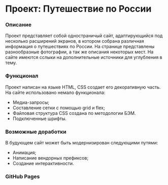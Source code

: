 # Проект: Путешествие по России

### Описание
Проект представляет собой одностраничый сайт, адаптирующийся под несколько расширений экранов, в котором собрана различная информация о путешествиях по России. На странице представлены разнообразные фотографии, а так же описания некоторых мест. На сайте имеются сслыки на дополнительные источники для углубления в тему.

### Функционал 
Проект написан на языке HTML, CSS создает его декоративную часть. На сайте использовано немало функционала:
* Медиа-запросы;
* Составление сетки с помощью grid и flex;
* Файловая структура CSS создана по методологии БЭМ.
* Подключенные шрифты.

### Возможные доработки
В будующем сайт может быть модернизирован следующими путями:
* Анимация;
* Написание вендорных префиксов;
* Создание интерактивности. 

### GitHub Pages



